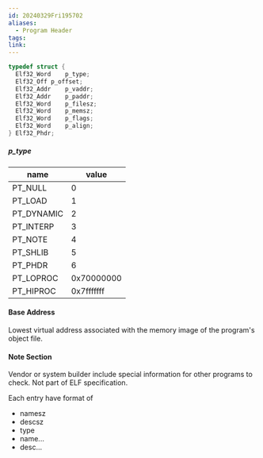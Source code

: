 ```yaml
---
id: 20240329Fri195702
aliases:
  - Program Header
tags: 
link:
---
```

```c
typedef struct {
  Elf32_Word	p_type;
  Elf32_Off	p_offset;
  Elf32_Addr	p_vaddr;
  Elf32_Addr	p_paddr;
  Elf32_Word	p_filesz;
  Elf32_Word	p_memsz;
  Elf32_Word	p_flags;
  Elf32_Word	p_align;
} Elf32_Phdr;
```

##### p_type

| name       | value      |
| ---------- | ---------- |
| PT_NULL    | 0          |
| PT_LOAD    | 1          |
| PT_DYNAMIC | 2          |
| PT_INTERP  | 3          |
| PT_NOTE    | 4          |
| PT_SHLIB   | 5          |
| PT_PHDR    | 6          |
| PT_LOPROC  | 0x70000000 |
| PT_HIPROC  | 0x7fffffff |

#### Base Address
Lowest virtual address associated with the memory image of the program's object file.

#### Note Section
Vendor or system builder include special information for other programs to check.
Not part of ELF specification.

Each entry have format of
- namesz
- descsz
- type
- name...
- desc...